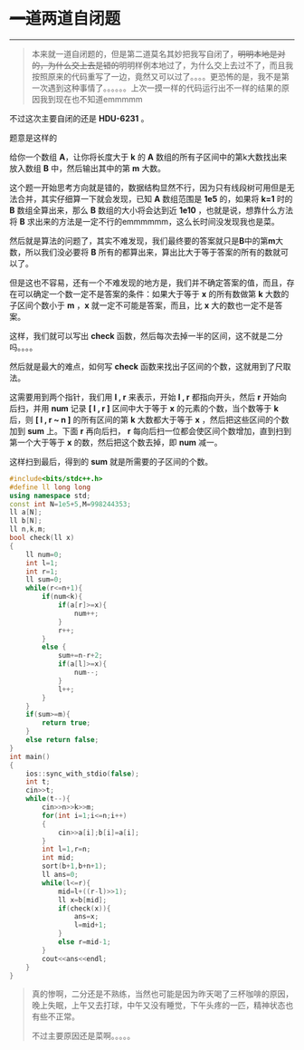 # ~~一道~~两道自闭题
_____

>本来就一道自闭题的，但是第二道莫名其妙把我写自闭了，~~明明本地是对的，为什么交上去是错的~~明明样例本地过了，为什么交上去过不了，而且我按照原来的代码重写了一边，竟然又可以过了。。。。更恐怖的是，我不是第一次遇到这种事情了。。。。。。上次一摸一样的代码运行出不一样的结果的原因我到现在也不知道emmmmm

不过这次主要自闭的还是 **HDU-6231** 。

题意是这样的

给你一个数组 **A**，让你将长度大于 **k** 的 **A** 数组的所有子区间中的第k大数找出来放入数组 **B** 中，然后输出其中的第 **m** 大数。

这个题一开始思考方向就是错的，数据结构显然不行，因为只有线段树可用但是无法合并，其实仔细算一下就会发现，已知 **A** 数组范围是 **1e5** 的，如果将 **k=1** 时的 **B** 数组全算出来，那么 **B** 数组的大小将会达到近 **1e10** ，也就是说，想靠什么方法将 **B** 求出来的方法是一定不行的emmmmmm，这么长时间没发现我也是菜。

然后就是算法的问题了，其实不难发现，我们最终要的答案就只是**B**中的第**m**大数，所以我们没必要将 **B** 所有的都算出来，算出比大于等于答案的所有的数就可以了。

但是这也不容易，还有一个不难发现的地方是，我们并不确定答案的值，而且，存在可以确定一个数一定不是答案的条件：如果大于等于 **x** 的所有数做第 **k** 大数的子区间个数小于 **m** ，**x** 就一定不可能是答案，而且，比 **x** 大的数也一定不是答案。

这样，我们就可以写出 **check** 函数，然后每次去掉一半的区间，这不就是二分吗。。。。

然后就是最大的难点，如何写 **check** 函数来找出子区间的个数，这就用到了尺取法。

这需要用到两个指针，我们用 **l , r** 来表示，开始 **l , r** 都指向开头，然后 **r** 开始向后扫，并用 **num** 记录 **[ l , r ]** 区间中大于等于 **x** 的元素的个数，当个数等于 **k** 后，则 **[ l , r ~ n ]** 的所有区间的第 **k** 大数都大于等于 **x** ，然后把这些区间的个数加到 **sum** 上。下面 **r** 再向后扫， **r** 每向后扫一位都会使区间个数增加，直到扫到第一个大于等于 **x** 的数，然后把这个数去掉，即 **num** 减一。

这样扫到最后，得到的 **sum** 就是所需要的子区间的个数。
```c++
#include<bits/stdc++.h>
#define ll long long
using namespace std;
const int N=1e5+5,M=998244353;
ll a[N];
ll b[N];
ll n,k,m;
bool check(ll x)
{
    ll num=0;
    int l=1;
    int r=1;
    ll sum=0;
    while(r<=n+1){
        if(num<k){
            if(a[r]>=x){
                num++;
            }
            r++;
        }
        else {
            sum+=n-r+2;
            if(a[l]>=x){
                num--;
            }
            l++;
        }
    }
    if(sum>=m){
        return true;
    }
    else return false;
}
int main()
{
    ios::sync_with_stdio(false);
    int t;
    cin>>t;
    while(t--){
        cin>>n>>k>>m;
        for(int i=1;i<=n;i++)
        {
            cin>>a[i];b[i]=a[i];
        }
        int l=1,r=n;
        int mid;
        sort(b+1,b+n+1);
        ll ans=0;
        while(l<=r){
            mid=l+((r-l)>>1);
            ll x=b[mid];
            if(check(x)){
                ans=x;
                l=mid+1;
            }
            else r=mid-1;
        }
        cout<<ans<<endl;
    }
}
```
>真的惨啊，二分还是不熟练，当然也可能是因为昨天喝了三杯咖啡的原因，晚上失眠，上午又去打球，中午又没有睡觉，下午头疼的一匹，精神状态也有些不正常。
>
>不过主要原因还是菜啊。。。。。